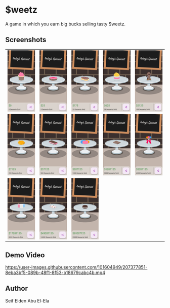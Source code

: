 # $weetz
A game in which you earn big bucks selling tasty $weetz.

## Screenshots
<table>
  <tr>
    <td>
      <img src="screenshots/1.jpg">
    </td>
    <td>
      <img src="screenshots/2.jpg">
    </td>
    <td>
      <img src="screenshots/3.jpg">
    </td>
    <td>
      <img src="screenshots/4.jpg">
    </td>
    <td>
      <img src="screenshots/5.jpg">
    </td>
  </tr>
  <tr>
    <td>
      <img src="screenshots/6.jpg">
    </td>
    <td>
      <img src="screenshots/7.jpg">
    </td>
    <td>
      <img src="screenshots/8.jpg">
    </td>
    <td>
      <img src="screenshots/9.jpg">
    </td>
    <td>
      <img src="screenshots/10.jpg">
    </td>
  </tr>
  <tr>
    <td>
      <img src="screenshots/11.jpg">
    </td>
    <td>
      <img src="screenshots/12.jpg">
    </td>
    <td>
      <img src="screenshots/13.jpg">
    </td>
  </tr>
</table>

## Demo Video
https://user-images.githubusercontent.com/101604949/207377851-8eba3bf5-089b-48f1-8f53-b18679cabc4b.mp4

## Author
Seif Elden Abu El-Ela
